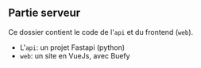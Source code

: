 ## Partie serveur

Ce dossier contient le code de l'`api` et du frontend (`web`).

- L'`api`: un projet Fastapi (python)
- `web`: un site en VueJs, avec Buefy
